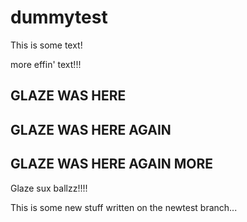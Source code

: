 # dummytest

This is some text!

more effin' text!!!

## GLAZE WAS HERE

## GLAZE WAS HERE AGAIN

## GLAZE WAS HERE AGAIN MORE

Glaze sux ballzz!!!!

This is some new stuff written on the newtest branch...

